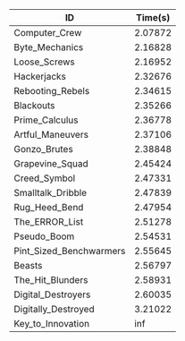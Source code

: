 |ID|Time(s)|
|-|-|
|Computer_Crew|2.07872|
|Byte_Mechanics|2.16828|
|Loose_Screws|2.16952|
|Hackerjacks|2.32676|
|Rebooting_Rebels|2.34615|
|Blackouts|2.35266|
|Prime_Calculus|2.36778|
|Artful_Maneuvers|2.37106|
|Gonzo_Brutes|2.38848|
|Grapevine_Squad|2.45424|
|Creed_Symbol|2.47331|
|Smalltalk_Dribble|2.47839|
|Rug_Heed_Bend|2.47954|
|The_ERROR_List|2.51278|
|Pseudo_Boom|2.54531|
|Pint_Sized_Benchwarmers|2.55645|
|Beasts|2.56797|
|The_Hit_Blunders|2.58931|
|Digital_Destroyers|2.60035|
|Digitally_Destroyed|3.21022|
|Key_to_Innovation|inf|
